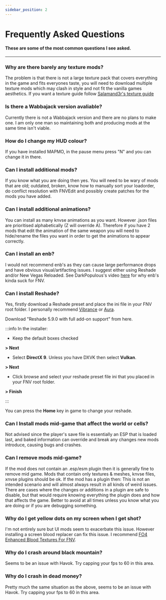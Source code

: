 ```yaml
---
sidebar_position: 2
---
```


# Frequently Asked Questions

#### These are some of the most common questions I see asked.

---

### Why are there barely any texture mods?

The problem is that there is not a large texture pack that covers everything in the game and fits everyones taste, you will need to download multiple texture mods which may clash in style and not fit the vanilla games aesthetics. If you want a texture guide follow [Salamand3r's texture guide](https://salamand3r.fail/texture-guide)


### Is there a Wabbajack version avaliable?

Currently there is not a Wabbajack version and there are no plans to make one. I am only one man so maintaining both and producing mods at the same time isn't viable.


### How do I change my HUD colour?

If you have installed MAPMO, in the pause menu press "N" and you can change it in there.


### Can I install additional mods?

If you know what you are doing then yes. You will need to be wary of mods that are old; outdated, broken, know how to manually sort your loadorder, do conflict resolution with FNVEdit and possibly create patches for the mods you have added.


### Can I install additional animations?

You can install as many knvse animations as you want. However .json files are prioritised alphabetically (Z will override A). Therefore if you have 2 mods that edit the animation of the same weapon you will need to hide/rename the files you want in order to get the animations to appear correctly. 


### Can I install an enb?

I would not recommend enb's as they can cause large performance drops and have obvious visual/artifacting issues. I suggest either using Reshade and/or New Vegas Reloaded. See DarkPopulous's video [here](https://www.youtube.com/watch?v=AXOWgD62ZJI) for why enb's kinda suck for FNV.


### Can I install Reshade?

Yes, firstly download a Reshade preset and place the ini file in your FNV root folder. I personally recommend [Vibrance](https://www.nexusmods.com/newvegas/mods/76715) or [Aura](https://www.nexusmods.com/newvegas/mods/79839).

Download "Reshade 5.9.0 with full add-on support" from here.

:::info In the installer:

- Keep the default boxes checked

**> Next**

- Select **DirectX 9**. Unless you have DXVK then select **Vulkan**.

**> Next**

- Click browse and select your reshade preset file ini that you placed in your FNV root folder.

**> Finish**

:::


You can press the **Home** key in game to change your reshade.

### Can I Install mods mid-game that affect the world or cells?

Not advised since the player's save file is essentially an ESP that is loaded last, and baked information can override and break any changes new mods introduce, causing bugs and crashes.


### Can I remove mods mid-game?

If the mod does not contain an .esp/esm plugin then it is generally fine to remove mid game. Mods that contain only textures & meshes, knvse files, xnvse plugins should be ok. If the mod has a plugin then:
​
This is not an intended scenario and will almost always result in all kinds of weird issues. There are cases where the changes or additions in a plugin are safe to disable, but that would require knowing everything the plugin does and how that affects the game. Better to avoid at all times unless you know what you are doing or if you are debugging something.


### Why do I get yellow dots on my screen when I get shot?

I'm not entirely sure but UI mods seem to exacerbate this issue. However installing a screen blood replacer can fix this issue. I recommend [FO4 Enhanced Blood Textures For FNV](https://www.nexusmods.com/newvegas/mods/74067?tab=description).


### Why do I crash around black mountain?

Seems to be an issue with Havok. Try capping your fps to 60 in this area.


### Why do I crash in dead money?

Pretty much the same situation as the above, seems to be an issue with Havok. Try capping your fps to 60 in this area.